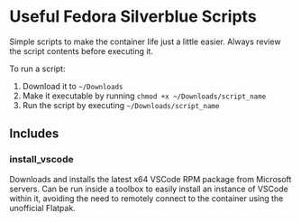 # Useful Fedora Silverblue Scripts

Simple scripts to make the container life just a little easier. Always review the script contents before executing it.

To run a script:

1. Download it to `~/Downloads`
2. Make it executable by running `chmod +x ~/Downloads/script_name`
3. Run the script by executing `~/Downloads/script_name`

## Includes

### install_vscode

Downloads and installs the latest x64 VSCode RPM package from Microsoft servers. Can be run inside a toolbox to easily install an instance of VSCode within it, avoiding the need to remotely connect to the container using the unofficial Flatpak.
